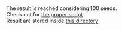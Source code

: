 <br>The result is reached considering 100 seeds.
<br>Check out for [the proper script](system_perf_compare.py)
<br>Result are stored inside [this directory](docs/system_perf_compare/)
